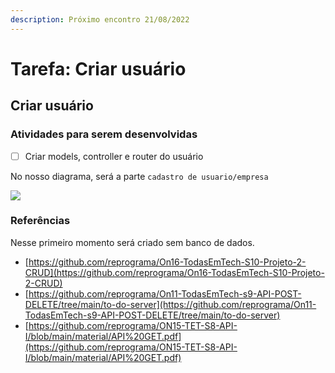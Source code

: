 ```yaml
---
description: Próximo encontro 21/08/2022
---
```


# Tarefa: Criar usuário

## Criar usuário

### Atividades para serem desenvolvidas

* [ ] Criar models, controller e router do usuário

No nosso diagrama, será a parte `cadastro de usuario/empresa`

![](https://user-images.githubusercontent.com/37915359/184508711-d36ea3bd-7833-4b9a-a0dc-49f7b3636743.png)

### Referências

Nesse primeiro momento será criado sem banco de dados.

* [https://github.com/reprograma/On16-TodasEmTech-S10-Projeto-2-CRUD](https://github.com/reprograma/On16-TodasEmTech-S10-Projeto-2-CRUD)
* [https://github.com/reprograma/On11-TodasEmTech-s9-API-POST-DELETE/tree/main/to-do-server](https://github.com/reprograma/On11-TodasEmTech-s9-API-POST-DELETE/tree/main/to-do-server)
* [https://github.com/reprograma/ON15-TET-S8-API-I/blob/main/material/API%20GET.pdf](https://github.com/reprograma/ON15-TET-S8-API-I/blob/main/material/API%20GET.pdf)

